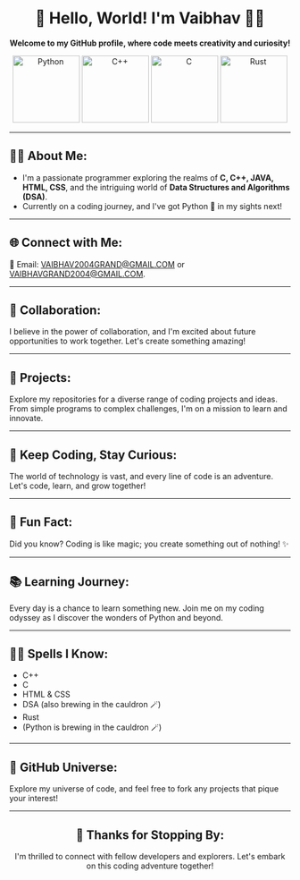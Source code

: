 <h1 align="center">👋 Hello, World! I'm Vaibhav 👨‍💻</h1>

<p align="center">
    <strong>Welcome to my GitHub profile, where code meets creativity and curiosity!</strong>
</p>

<div align="center">
    <img src="https://img.shields.io/badge/Code-Python-informational?style=flat&logo=python&color=2bbc8a&logoColor=white" alt="Python" width="120">
    <img src="https://img.shields.io/badge/Code-C++-informational?style=flat&logo=cplusplus&color=2bbc8a&logoColor=white" alt="C++" width="120">
    <img src="https://img.shields.io/badge/Code-Java-informational?style=flat&logo=C&color=2bbc8a&logoColor=white" alt="C" width="120">
    <img src="https://img.shields.io/badge/Code-Rust-informational?style=flat&logo=rust&color=2bbc8a&logoColor=white" alt="Rust" width="120">
</div>

<hr>

<h2>👨‍💻 About Me:</h2>

<ul>
    <li>I'm a passionate programmer exploring the realms of <strong>C, C++, JAVA, HTML, CSS</strong>, and the intriguing world of <strong>Data Structures and Algorithms (DSA)</strong>.</li>
    <li>Currently on a coding journey, and I've got Python 🐍 in my sights next!</li>
</ul>

<hr>

<h2>🌐 Connect with Me:</h2>
<p>
    📧 Email: <a href="mailto:VAIBHAV2004GRAND@GMAIL.COM">VAIBHAV2004GRAND@GMAIL.COM</a> or <a href="mailto:VAIBHAVGRAND2004@GMAIL.COM">VAIBHAVGRAND2004@GMAIL.COM</a>.
</p>

<hr>

<h2>💬 Collaboration:</h2>
<p>
    I believe in the power of collaboration, and I'm excited about future opportunities to work together. Let's create something amazing!
</p>

<hr>

<h2>🎯 Projects:</h2>
<p>
    Explore my repositories for a diverse range of coding projects and ideas.
    From simple programs to complex challenges, I'm on a mission to learn and innovate.
</p>

<hr>

<h2>🚀 Keep Coding, Stay Curious:</h2>
<p>
    The world of technology is vast, and every line of code is an adventure. Let's code, learn, and grow together!
</p>

<hr>

<h2>🌌 Fun Fact:</h2>
<p>
    Did you know? Coding is like magic; you create something out of nothing! ✨
</p>

<hr>

<h2>📚 Learning Journey:</h2>
<p>
    Every day is a chance to learn something new. Join me on my coding odyssey as I discover the wonders of Python and beyond.
</p>

<hr>

<h2>🧙‍♂️ Spells I Know:</h2>
<ul>
    <li>C++</li>
    <li>C</li>
    <li>HTML & CSS</li>
    <li>DSA (also brewing in the cauldron 🪄)</li>
    <li>Rust</li>
    <li>(Python is brewing in the cauldron 🪄)</li>
</ul>

<hr>

<h2>🔭 GitHub Universe:</h2>
<p>
    Explore my universe of code, and feel free to fork any projects that pique your interest!
</p>

<hr>

<h2 align="center">🎉 Thanks for Stopping By:</h2>
<p align="center">
    I'm thrilled to connect with fellow developers and explorers. Let's embark on this coding adventure together!
</p>
